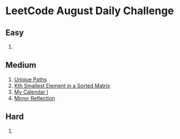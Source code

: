 # LeetCode August Daily Challenge

## Easy
1. [](https://github.com/SmartOven/Java/tree/main/LeetCode/DailyChallenge/August/src/Day)

## Medium
1. [Unique Paths](https://github.com/SmartOven/Java/tree/main/LeetCode/DailyChallenge/August/src/Day1)
2. [Kth Smallest Element in a Sorted Matrix](https://github.com/SmartOven/Java/tree/main/LeetCode/DailyChallenge/August/src/Day2)
3. [My Calendar I](https://github.com/SmartOven/Java/tree/main/LeetCode/DailyChallenge/August/src/Day3)
4. [Mirror Reflection](https://github.com/SmartOven/Java/tree/main/LeetCode/DailyChallenge/August/src/Day4)

## Hard
1. [](https://github.com/SmartOven/Java/tree/main/LeetCode/DailyChallenge/August/src/Day)
